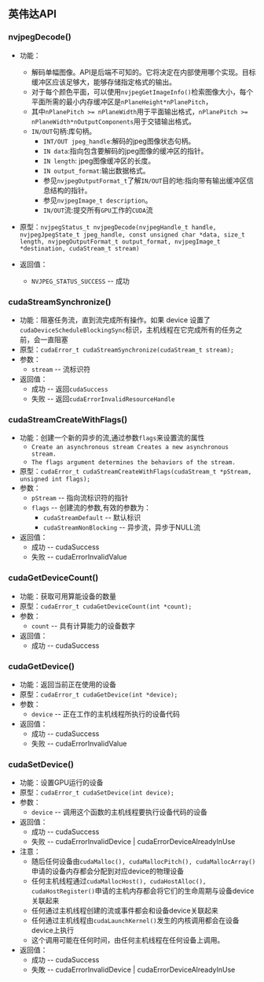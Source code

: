 ## 英伟达API

### nvjpegDecode()

+ 功能：
  + 解码单幅图像。API是后端不可知的。它将决定在内部使用哪个实现。目标缓冲区应该足够大，能够存储指定格式的输出。
  + 对于每个颜色平面，可以使用`nvjpegGetImageInfo()`检索图像大小，每个平面所需的最小内存缓冲区是`nPlaneHeight*nPlanePitch`，
  + 其中`nPlanePitch >= nPlaneWidth`用于平面输出格式，`nPlanePitch >= nPlaneWidth*nOutputComponents`用于交错输出格式。
  + `IN/OUT`句柄:库句柄。
    + `INT/OUT jpeg_handle`:解码的jpeg图像状态句柄。
    + `IN data`:指向包含要解码的jpeg图像的缓冲区的指针。
    + `IN length`: jpeg图像缓冲区的长度。
    + `IN output_format`:输出数据格式。
    + 参见`nvjpegOutputFormat_t`了解`IN/OUT`目的地:指向带有输出缓冲区信息结构的指针。
    + 参见`nvjpegImage_t description`。
    + `IN/OUT`流:提交所有`GPU`工作的`CUDA`流

+ 原型：`nvjpegStatus_t nvjpegDecode(nvjpegHandle_t handle, nvjpegJpegState_t jpeg_handle, const unsigned char *data, size_t length, nvjpegOutputFormat_t output_format, nvjpegImage_t *destination, cudaStream_t stream)`

+ 返回值：
  + `NVJPEG_STATUS_SUCCESS`  --  成功

### cudaStreamSynchronize()

+ 功能：阻塞任务流，直到流完成所有操作。如果 device 设置了`cudaDeviceScheduleBlockingSync`标识，主机线程在它完成所有的任务之前，会一直阻塞
+ 原型：`cudaError_t cudaStreamSynchronize(cudaStream_t stream);`
+ 参数：
  + `stream`  --  流标识符
+ 返回值：
  + 成功  --  返回`cudaSuccess`
  + 失败  --  返回`cudaErrorInvalidResourceHandle`

### cudaStreamCreateWithFlags()

+ 功能：创建一个新的异步的流,通过参数`flags`来设置流的属性  
  + `Create an asynchronous stream Creates a new asynchronous stream.`
  + `The flags argument determines the behaviors of the stream.`
+ 原型：`cudaError_t cudaStreamCreateWithFlags(cudaStream_t *pStream, unsigned int flags);`
+ 参数：
  + `pStream`  --  指向流标识符的指针
  + `flags`    --  创建流的参数,有效的参数为：
    + `cudaStreamDefault`  --  默认标识
    + `cudaStreamNonBlocking`  --   异步流，异步于NULL流
+ 返回值：
  + 成功  --  cudaSuccess
  + 失败  --  cudaErrorInvalidValue

### cudaGetDeviceCount()

+ 功能：获取可用算能设备的数量
+ 原型：`cudaError_t cudaGetDeviceCount(int *count);`
+ 参数：
  + `count`  --  具有计算能力的设备数字
+ 返回值：
  + 成功  --  cudaSuccess

### cudaGetDevice()

+ 功能：返回当前正在使用的设备
+ 原型：`cudaError_t cudaGetDevice(int *device);`
+ 参数：
  + `device`  --  正在工作的主机线程所执行的设备代码
+ 返回值：
  + 成功  --  cudaSuccess
  + 失败  --  cudaErrorInvalidValue

### cudaSetDevice()

+ 功能：设置GPU运行的设备
+ 原型：`cudaError_t cudaSetDevice(int device);`
+ 参数：
  + `device`  --  调用这个函数的主机线程要执行设备代码的设备
+ 返回值：
  + 成功  --  cudaSuccess
  + 失败  --  cudaErrorInvalidDevice  | cudaErrorDeviceAlreadyInUse
+ 注意：
  + 随后任何设备由`cudaMalloc(), cudaMallocPitch(), cudaMallocArray()`申请的设备内存都会分配到对应device的物理设备
  + 任何主机线程通过`cudaMallocHost(), cudaHostAlloc(), cudaHostRegister()`申请的主机内存都会将它们的生命周期与设备device关联起来
  + 任何通过主机线程创建的流或事件都会和设备device关联起来
  + 任何通过主机线程由`cudaLaunchKernel()`发生的内核调用都会在设备device上执行
  + 这个调用可能在任何时间，由任何主机线程在任何设备上调用。
+ 返回值：
  + 成功  --  cudaSuccess
  + 失敗  --  cudaErrorInvalidDevice | cudaErrorDeviceAlreadyInUse